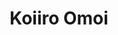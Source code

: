 --- 
title: "Koiiro Omoi"
publishdate: "2019-5-20T16:48:46+02:00"
src: "https://365manga.net/manga/koiiro-omoi"
image: "https://data.365manga.net/images/thumbnails/19269-koiiro-omoi.jpg"
description: "I've always, always longed for this. Fancy gossip with friends. And my first love. The girl who thinks this, Ayumu, met the sparkling boy Kanata. When she sees him, her heart beats fast and her chest feels tight. These feelings... is that love?"
---
